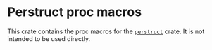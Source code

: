 # Perstruct proc macros

This crate contains the proc macros for the [`perstruct`](https://crates.io/crates/perstruct) crate.
It is not intended to be used directly.
